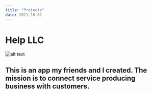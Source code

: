 ```yaml
---
title: "Projects"
date: 2021-10-02
---
```


# Help LLC
![alt text](http://url/to/img.png)
## This is an app my friends and I created. The mission is to connect service producing business with customers. 

